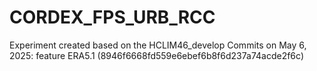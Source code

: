 # CORDEX_FPS_URB_RCC

Experiment created based on the HCLIM46_develop Commits on May 6, 2025: feature ERA5.1 (8946f6668fd559e6ebef6b8f6d237a74acde2f6c)
